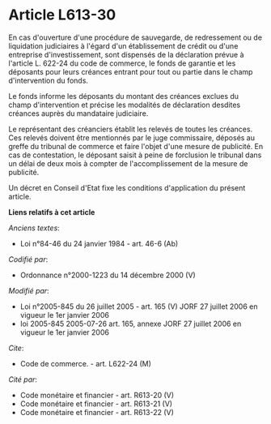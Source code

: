 # Article L613-30

En cas d'ouverture d'une procédure de sauvegarde, de redressement ou de liquidation judiciaires à l'égard d'un établissement
de crédit ou d'une entreprise d'investissement, sont dispensés de la déclaration prévue à l'article L. 622-24 du code de
commerce, le fonds de garantie et les déposants pour leurs créances entrant pour tout ou partie dans le champ d'intervention
du fonds.

Le fonds informe les déposants du montant des créances exclues du champ d'intervention et précise les modalités de
déclaration desdites créances auprès du mandataire judiciaire.

Le représentant des créanciers établit les relevés de toutes les créances. Ces relevés doivent être mentionnés par le juge
commissaire, déposés au greffe du tribunal de commerce et faire l'objet d'une mesure de publicité. En cas de contestation, le
déposant saisit à peine de forclusion le tribunal dans un délai de deux mois à compter de l'accomplissement de la mesure de
publicité.

Un décret en Conseil d'Etat fixe les conditions d'application du présent article.

**Liens relatifs à cet article**

_Anciens textes_:

  - Loi n°84-46 du 24 janvier 1984 - art. 46-6 (Ab)

_Codifié par_:

  - Ordonnance n°2000-1223 du 14 décembre 2000 (V)

_Modifié par_:

  - Loi n°2005-845 du 26 juillet 2005 - art. 165 (V) JORF 27 juillet 2006 en vigueur le 1er janvier 2006
  - loi 2005-845 2005-07-26 art. 165, annexe JORF 27 juillet 2006 en vigueur le 1er janvier 2006

_Cite_:

  - Code de commerce. - art. L622-24 (M)

_Cité par_:

  - Code monétaire et financier - art. R613-20 (V)
  - Code monétaire et financier - art. R613-21 (V)
  - Code monétaire et financier - art. R613-22 (V)
